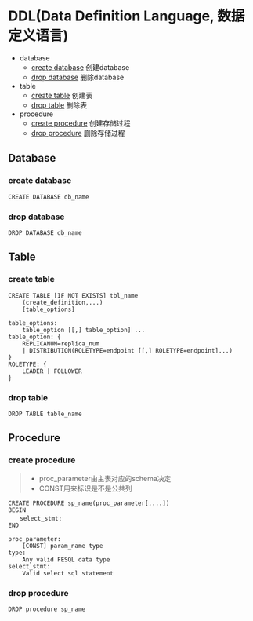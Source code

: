 # DDL(Data Definition Language, 数据定义语言)

- database
    - [create database](#create-database) 创建database
    - [drop database](#drop-database) 删除database
- table 
    - [create table](#create-table) 创建表
    - [drop table](#drop-table) 删除表
- procedure
    - [create procedure](#create-procedure) 创建存储过程
    - [drop procedure](#drop-procedure) 删除存储过程

## Database


### create database
```
CREATE DATABASE db_name
```


### drop database
```
DROP DATABASE db_name
```

## Table

### create table

```
CREATE TABLE [IF NOT EXISTS] tbl_name
    (create_definition,...)
    [table_options]
  
table_options:
    table_option [[,] table_option] ...
table_option: {
    REPLICANUM=replica_num
    | DISTRIBUTION(ROLETYPE=endpoint [[,] ROLETYPE=endpoint]...)
}
ROLETYPE: {
    LEADER | FOLLOWER
}
```


### drop table
```
DROP TABLE table_name
```

## Procedure

### create procedure

> - proc_parameter由主表对应的schema决定
> - CONST用来标识是不是公共列

```
CREATE PROCEDURE sp_name(proc_parameter[,...])
BEGIN
　　select_stmt;
END
 
proc_parameter:
    [CONST] param_name type
type:
    Any valid FESQL data type
select_stmt:
    Valid select sql statement
```


### drop procedure
```
DROP procedure sp_name
```

